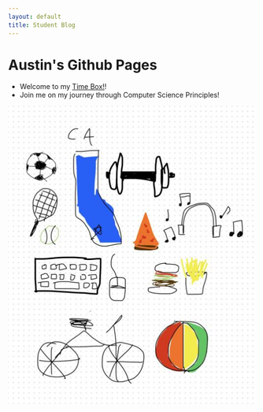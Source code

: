 ```yaml
---
layout: default
title: Student Blog
---
```



# Austin's Github Pages
- Welcome to my [Time Box!](/compsci.md)!
- Join me on my journey through Computer Science Principles!

![image](/images/Freeformimage.jpg)
